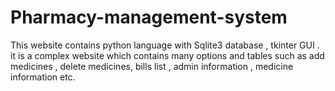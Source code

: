 # Pharmacy-management-system
This website contains python language with Sqlite3 database , tkinter GUI . it is a complex website which contains many options and tables such as  add medicines , delete medicines, bills list , admin information , medicine information etc.
